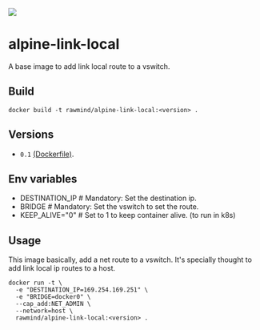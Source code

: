 [![](https://images.microbadger.com/badges/image/rawmind/alpine-link-local.svg)](https://microbadger.com/images/rawmind/alpine-link-local "Get your own image badge on microbadger.com")

alpine-link-local
=================

A base image to add link local route to a vswitch. 

## Build

```
docker build -t rawmind/alpine-link-local:<version> .
```

## Versions

- `0.1` [(Dockerfile)](https://github.com/rawmind0/alpine-link-local/blob/0.1/Dockerfile).

## Env variables

- DESTINATION_IP        # Mandatory: Set the destination ip.
- BRIDGE                # Mandatory: Set the vswitch to set the route.
- KEEP_ALIVE="0"        # Set to 1 to keep container alive. (to run in k8s)

## Usage

This image basically, add a net route to a vswitch. It's specially thought to add link local ip routes to a host.

```
docker run -t \
  -e "DESTINATION_IP=169.254.169.251" \
  -e "BRIDGE=docker0" \
  --cap_add:NET_ADMIN \
  --network=host \
  rawmind/alpine-link-local:<version> .
```

